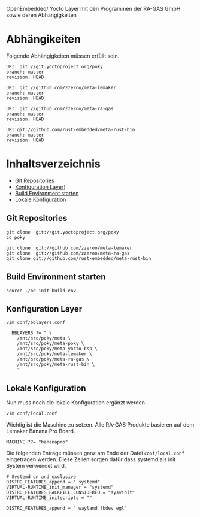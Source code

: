 OpenEmbedded/ Yocto Layer mit den Programmen der RA-GAS GmbH sowie deren Abhängigkeiten


# Abhängikeiten

Folgende Abhängigkeiten müssen erfüllt sein.

```
URI: git://git.yoctoproject.org/poky
branch: master
revision: HEAD

URI: git://github.com/zzeroo/meta-lemaker
branch: master
revision: HEAD

URI: git://github.com/zzeroo/meta-ra-gas
branch: master
revision: HEAD

URI:git://github.com/rust-embedded/meta-rust-bin
branch: master
revision: HEAD
```

# Inhaltsverzeichnis

* [Git Repositories](#git-repositories)
* [Konfiguration Layer](#konfiguration-layer)]
* [Build Environment starten](#build-environment-starten)
* [Lokale Konfiguration](#lokale-konfiguration)

## Git Repositories

```
git clone  git://git.yoctoproject.org/poky
cd poky

git clone  git://github.com/zzeroo/meta-lemaker
git clone  git://github.com/zzeroo/meta-ra-gas
git clone git://github.com/rust-embedded/meta-rust-bin
```

## Build Environment starten

```
source ./oe-init-build-env
```

## Konfiguration Layer

```
vim conf/bblayers.conf
```

```
  BBLAYERS ?= " \
    /mnt/src/poky/meta \
    /mnt/src/poky/meta-poky \
    /mnt/src/poky/meta-yocto-bsp \
    /mnt/src/poky/meta-lemaker \
    /mnt/src/poky/meta-ra-gas \
    /mnt/src/poky/meta-rust-bin \
    "
```

## Lokale Konfiguration

Nun muss noch die lokale Konfiguration ergänzt werden.

```
vim conf/local.conf
```

Wichtig ist die Maschine zu setzen. Alle RA-GAS Produkte basieren auf dem
Lemaker Banana Pro Board.

```
MACHINE ??= "bananapro"
```

Die folgenden Enträge müssen ganz am Ende der Datei `conf/local.conf` eingetragen
werden. Diese Zeilen sorgen dafür dass systemd als init System verwendet wird.

```
# Systemd on and exclusive
DISTRO_FEATURES_append = " systemd"
VIRTUAL-RUNTIME_init_manager = "systemd"
DISTRO_FEATURES_BACKFILL_CONSIDERED = "sysvinit"
VIRTUAL-RUNTIME_initscripts = ""

DISTRO_FEATURES_append = " wayland fbdev egl"
```
